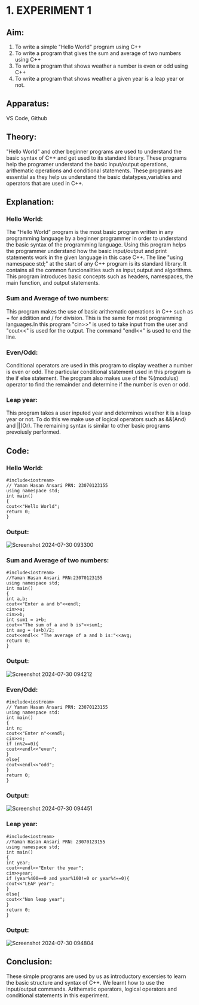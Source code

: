 # 1. EXPERIMENT 1



## Aim:
1) To write a simple "Hello World" program using C++
2) To write a program that gives the sum and average of two numbers using C++
3) To write a program that shows weather a number is even or odd using C++
4) To write a program that shows weather a given year is a leap year or not.


## Apparatus: 
VS Code, Github


## Theory:
"Hello World" and other beginner programs are used to understand the basic syntax of C++ and get used to its standard library. These programs help the programer understand the basic input/output operations, arithematic operations and conditional statements. These programs are essential as they help us understand the basic datatypes,variables and operators that are used in C++.


## Explanation:

### Hello World:
The "Hello World" program is the most basic program written in any programming language by a beginner programmer in order to understand the basic syntax of the programming language. Using this program helps the programmer understand how the basic input/output and print statements work in the given language in this case C++. The line "using namespace std;" at the start of any C++ program is its standard library. It contains all the common funcionalities such as input,output and algorithms. This program introduces basic concepts such as headers, namespaces, the main function, and output statements.

### Sum and Average of two numbers:
This program makes the use of basic arithematic operations in C++ such as + for addition and / for division. This is the same for most programming languages.In this program "cin>>" is used to take input from the user and "cout<<" is used for the output. The command "endl<<" is used to end the line.

### Even/Odd:
Conditional operators are used in this program to display weather a number is even or odd. The particular conditional statement used in this program is the if else statement. The program also makes use of the %(modulus) operator to find the remainder and determine if the number is even or odd.

### Leap year:
This program takes a user inputed year and determines weather it is a leap year or not. To do this we make use of logical operators such as &&(And) and ||(Or). The remaining syntax is similar to other basic programs prevoiusly performed.  

## Code:

### Hello World:
```
#include<iostream> 
// Yaman Hasan Ansari PRN: 23070123155 
using namespace std; 
int main() 
{ 
cout<<"Hello World"; 
return 0; 
} 
```
### Output:
![Screenshot 2024-07-30 093300](https://github.com/user-attachments/assets/ff38c0c9-9f54-4790-a8b0-328d39193b8c)

### Sum and Average of two numbers:
```
#include<iostream> 
//Yaman Hasan Ansari PRN:23070123155 
using namespace std; 
int main() 
{ 
int a,b; 
cout<<"Enter a and b"<<endl; 
cin>>a; 
cin>>b; 
int sum1 = a+b; 
cout<<"The sum of a and b is"<<sum1; 
int avg = (a+b)/2; 
cout<<endl<< "The average of a and b is:"<<avg; 
return 0; 
} 
```
### Output:
![Screenshot 2024-07-30 094212](https://github.com/user-attachments/assets/df7e4cf2-7650-461b-9a8e-b565264b93ad)

### Even/Odd:
```
#include<iostream>  
// Yaman Hasan Ansari PRN: 23070123155  
using namespace std:  
int main()  
{  
int n;  
cout<<"Enter n"<<endl;   
cin>>n;  
if (n%2==0){  
cout<<endl<<"even";  
}  
else{  
cout<<endl<<"odd";  
}  
return 0;  
}  
```
### Output:
![Screenshot 2024-07-30 094451](https://github.com/user-attachments/assets/dce3eb9a-4ce2-46a9-bad9-35b0a49f39c8)

### Leap year:
```
#include<iostream>  
//Yaman Hasan Ansari PRN: 23070123155  
using namespace std;  
int main()  
{  
int year;  
cout<<endl<<"Enter the year";  
cin>>year;  
if (year%400==0 and year%100!=0 or year%4==0){  
cout<<"LEAP year";  
}  
else{  
cout<<"Non leap year";  
}  
return 0;  
}  
```
### Output:
![Screenshot 2024-07-30 094804](https://github.com/user-attachments/assets/94038677-9b9e-478b-bcbd-ce4ccff9d8c1)


## Conclusion:
These simple programs are used by us as introductory excersies to learn the basic structure and syntax of C++. We learnt how to use the input/output commands. Arithematic operators, logical operators and conditional statements in this experiment. 

